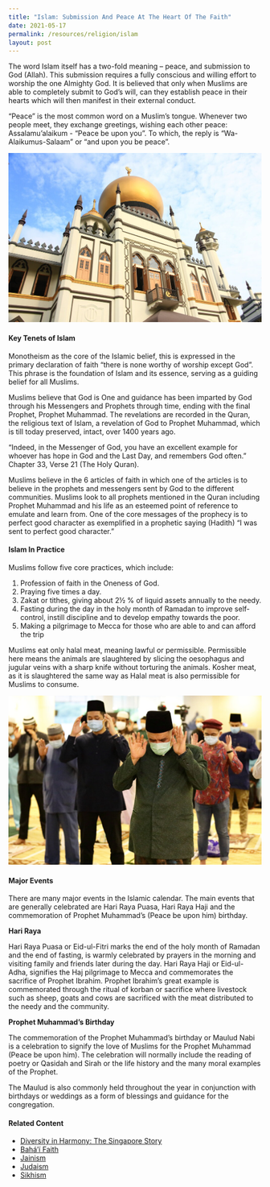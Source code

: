 ```yaml
---
title: "Islam: Submission And Peace At The Heart Of The Faith"
date: 2021-05-17
permalink: /resources/religion/islam
layout: post
---
```


The word Islam itself has a two-fold meaning – peace, and submission to God (Allah). This submission requires a fully conscious and willing effort to worship the one Almighty God. It is believed that only when Muslims are able to completely submit to God’s will, can they establish peace in their hearts which will then manifest in their external conduct.
 
“Peace” is the most common word on a Muslim’s tongue. Whenever two people meet, they exchange greetings, wishing each other peace: Assalamu’alaikum - “Peace be upon you”. To which, the reply is “Wa-Alaikumus-Salaam” or “and upon you be peace”.

![Sultan Mosque, Singapore](/images/religion/singapore-sultan-mosque-exterior.jpg)
 
#### Key Tenets of Islam
 
Monotheism as the core of the Islamic belief, this is expressed in the primary declaration of faith “there is none worthy of worship except God”. This phrase is the foundation of Islam and its essence, serving as a guiding belief for all Muslims.
 
Muslims believe that God is One and guidance has been imparted by God through his Messengers and Prophets through time, ending with the final Prophet, Prophet Muhammad. The revelations are recorded in the Quran, the religious text of Islam, a revelation of God to Prophet Muhammad, which is till today preserved, intact, over 1400 years ago.
 
“Indeed, in the Messenger of God, you have an excellent example for whoever has hope in God and the Last Day, and remembers God often.” Chapter 33, Verse 21 (The Holy Quran).
 
Muslims believe in the 6 articles of faith in which one of the articles is to believe in the prophets and messengers sent by God to the different communities. Muslims look to all prophets mentioned in the Quran including Prophet Muhammad and his life as an esteemed point of reference to emulate and learn from. One of the core messages of the prophecy is to perfect good character as exemplified in a prophetic saying (Hadith) “I was sent to perfect good character.”
 
#### Islam In Practice
 
Muslims follow five core practices, which include: 
1.  Profession of faith in the Oneness of God. 
2.  Praying five times a day. 
3.  Zakat or tithes, giving about 2½ % of liquid assets annually to the needy. 
4.  Fasting during the day in the holy month of Ramadan to improve self-control, instill discipline and to develop empathy towards the poor. 
5.  Making a pilgrimage to Mecca for those who are able to and can afford the trip
 
Muslims eat only halal meat, meaning lawful or permissible. Permissible here means the animals are slaughtered by slicing the oesophagus and jugular veins with a sharp knife without torturing the animals. Kosher meat, as it is slaughtered the same way as Halal meat is also permissible for Muslims to consume.

![Muslims praying together](/images/religion/muslims-praying-muis.jpg)
 
#### Major Events
 
There are many major events in the Islamic calendar. The main events that are generally celebrated are Hari Raya Puasa, Hari Raya Haji and the commemoration of Prophet Muhammad’s (Peace be upon him) birthday. 
 
**Hari Raya**
 
Hari Raya Puasa or Eid-ul-Fitri marks the end of the holy month of Ramadan and the end of fasting, is warmly celebrated by prayers in the morning and visiting family and friends later during the day. Hari Raya Haji or Eid-ul-Adha, signifies the Haj pilgrimage to Mecca and commemorates the sacrifice of Prophet Ibrahim. Prophet Ibrahim’s great example is commemorated through the ritual of korban or sacrifice where livestock such as sheep, goats and cows are sacrificed with the meat distributed to the needy and the community.
 
**Prophet Muhammad’s Birthday**
 
The commemoration of the Prophet Muhammad’s birthday or Maulud Nabi is a celebration to signify the love of Muslims for the Prophet Muhammad (Peace be upon him). The celebration will normally include the reading of poetry or Qasidah and Sirah or the life history and the many moral examples of the Prophet.
 
The Maulud is also commonly held throughout the year in conjunction with birthdays or weddings as a form of blessings and guidance for the congregation.

#### Related Content
* [Diversity in Harmony: The Singapore Story](https://www.ircc.sg/resources/religion/diversity-in-harmony)
* [Bahá’í Faith](https://www.ircc.sg/resources/religion/bahai-faith) 
* [Jainism](https://www.ircc.sg/resources/religion/jainism)
* [Judaism](https://www.ircc.sg/resources/religion/judaisim)
* [Sikhism](https://www.ircc.sg/resources/religion/sikhism)